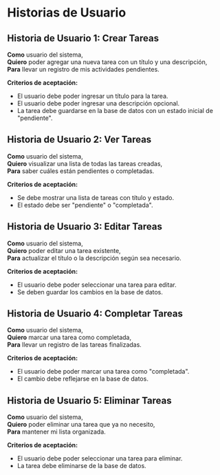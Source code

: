 # Historias de Usuario

## Historia de Usuario 1: Crear Tareas
**Como** usuario del sistema,  
**Quiero** poder agregar una nueva tarea con un título y una descripción,  
**Para** llevar un registro de mis actividades pendientes.

**Criterios de aceptación:**
- El usuario debe poder ingresar un título para la tarea.
- El usuario debe poder ingresar una descripción opcional.
- La tarea debe guardarse en la base de datos con un estado inicial de "pendiente".

## Historia de Usuario 2: Ver Tareas
**Como** usuario del sistema,  
**Quiero** visualizar una lista de todas las tareas creadas,  
**Para** saber cuáles están pendientes o completadas.

**Criterios de aceptación:**
- Se debe mostrar una lista de tareas con título y estado.
- El estado debe ser "pendiente" o "completada".

## Historia de Usuario 3: Editar Tareas
**Como** usuario del sistema,  
**Quiero** poder editar una tarea existente,  
**Para** actualizar el título o la descripción según sea necesario.

**Criterios de aceptación:**
- El usuario debe poder seleccionar una tarea para editar.
- Se deben guardar los cambios en la base de datos.

## Historia de Usuario 4: Completar Tareas
**Como** usuario del sistema,  
**Quiero** marcar una tarea como completada,  
**Para** llevar un registro de las tareas finalizadas.

**Criterios de aceptación:**
- El usuario debe poder marcar una tarea como "completada".
- El cambio debe reflejarse en la base de datos.

## Historia de Usuario 5: Eliminar Tareas
**Como** usuario del sistema,  
**Quiero** poder eliminar una tarea que ya no necesito,  
**Para** mantener mi lista organizada.

**Criterios de aceptación:**
- El usuario debe poder seleccionar una tarea para eliminar.
- La tarea debe eliminarse de la base de datos.
